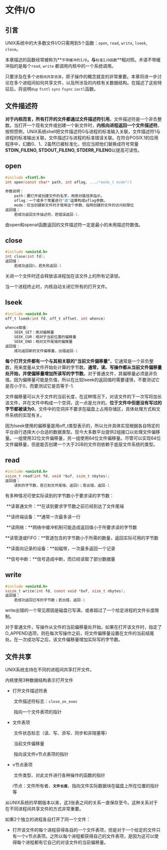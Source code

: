 # 文件I/O

## 引言

UNIX系统中的大多数文件I/O只需用到5个函数：`open`, `read`, `write`, `lseek`, `close`。

本章描述的函数经常被称为**`不带缓冲的I/O`**，与**`标准I/O函数`**相对照。术语不带缓冲指的是每个`read`, `write` 都调用内核中的一个系统调用。

只要涉及在多个`进程间共享资源`，原子操作的概念就变的非常重要。本章将进一步讨论在多个进程间如何共享文件，以及所涉及的内核有关数据结构。在描述了这些特征后，将说明`dup`	`fcntl`	 `sync`	`fsync`	`ioctl`函数。

## 文件描述符

**对于内核而言，所有打开的文件都通过文件描述符引用**。文件描述符是一个非负整数。当打开一个现有文件或创建一个新文件时，**内核向进程返回一个文件描述符**。按照惯例，UNIX系统shell把文件描述符0与进程的标准输入关联，文件描述符1与进程的标准输出关联，文件描述2与进程的标准错误关联。在符合POSIX.1的应用程序中，幻数0、1、2虽然已被标准化，但应当把他们替换成符号常量**STDIN_FILENO, STDOUT_FILENO, STDERR_FILENO**以提高可读性。

## open

```c
#include <fcntl.h>
int open(const char* path, int oflag, .../*mode_t mode*/)
					
参数说明：
    path：要打开或创建文件的名字，用绝对路径来指示。
    oflag：一个或多个常量进行"或"运算构成oflag参数。
    mode：仅当创建新文件时才使用这个参数，指明创建的文件的访问权限位
返回值：
	若成功返回文件描述符，若错误返回-1.
```

由open和openat函数返回的文件描述符一定是最小的未用描述符数值。

## close

```c
#include <unistd.h>
int close(int fd);
返回值：
    若成功返回0，若失败返回-1
```

关闭一个文件时还会释放该进程加在该文件上的所有记录锁。

当一个进程终止时，内核自动关闭它所有的打开文件。

## lseek

```c
#include <unistd.h>
off_t lseek(int fd, off_t offset, int whence)
    
whence取值:
    SEEK_SET：绝对偏移量
    SEEK_CUR：相对于当前位置的偏移量
    SEEK_END：相对文件尾端的偏移量
返回值：
    成功返回新的文件偏移量，出错返回-1
```

**每个打开文件都有一个与其相关联的"当前文件偏移量"**。它通常是一个非负整数，用来度量从文件开始处计算的字节数。**通常，读、写操作都从当前文件偏移量处开始，并使偏移量增加所读写的字节数**。对于普通文件，其偏移量必须是非负值。因为偏移量可能是负值，所以在比较lseek的返回值时需要谨慎，不要测试它是否小于0，而要测试它是否等于-1.

文件偏移量可以大于文件的当前长度，在这种情况下，对该文件的下一次写将加长该文件，并在文件中构成一个空洞，这一点是允许的。**位于文件中但是没有写过的字节都被读为0**。文件中的空洞并不要求在磁盘上占用存储区，具体处理方式和文件系统的实现有关。

因为lseek使用的偏移量是用off_t类型表示的，所以允许具体实现根据各自特定的平台自行选择大小合适的数据类型。现今大多数平台提供2组接口以处理文件偏移量。一组使用32位文件偏移量，另一组使用64位文件偏移量。尽管可以实现64位文件偏移量，但是能否创建一个大于2GB的文件则依赖于底层文件系统的类型。

## read

```c
#include <unistd.h>
ssize_t read(int fd, void *buf, size_t nbytes);
返回值：
    读到的字节数，若已到文件尾端，返回0；若出错，返回-1
```

有多种情况可使实际读到的字节数小于要求读的字节数：

​		**读普通文件：**在读到要求字节数之前已经到达了文件尾端

​		**读终端设备：**通常一次最多读一行

​		**读网络：**网络中缓冲机制可能造成返回值小于所要求读的字节数

​		**读管道或FIFO：**管道包含的字节数小于所需的数量，返回实际可用的字节数

​		**读面向记录的设备：**如磁带，一次最多返回一个记录

​		**信号中断：**信号造成中断，而已经读取了部分数据量

## write

```c
#include <unistd.h>
ssize_t write(int fd, const void *buf, size_t nbytes);
返回值：
    若成功返回已写的字节数；若出错，返回-1
```

write出错的一个常见原因是磁盘已写满，或者超过了一个给定进程的文件长度限制。

对于普通文件，写操作从文件的当前偏移量处开始。如果在打开该文件时，指定了O_APPEND选项，则在每次写操作之前，将文件偏移量设置在文件的当前结尾处。在一次成功写之后，该文件偏移量增加实际写的字节数。



## 文件共享

UNIX系统支持在不同的进程间共享打开文件。

内核使用3种数据结构表示打开文件

* 打开文件描述符表

  ​		文件描述符标志：`close_on_exec`

  ​		指向一个文件表项的指针

* 文件表项

  ​		文件状态标志（读、写、添写、同步和非阻塞等）

  ​		当前文件偏移量

  ​		指向该文件v节点表项的指针

* v节点表项

  ​		文件类型、对此文件进行各种操作的函数的指针

  ​		i节点：文件所有者、**`文件长度`**、指向文件实际数据块在磁盘上所在位置的指针等

从UNIX系统的早期版本以来，这3张表之间的关系一直保存至今。这种关系对于在不同进程间共享文件的方式非常重要。



如果2个独立的进程各自打开了同一个文件：

* 打开该文件的每个进程获得各自的一个文件表项，但是对于一个给定的文件只有一个v节点表项。之所以每个进程都获得自己的文件表项，是因为这可以使得每个进程都有它自己的对该文件的当前偏移量。





















































